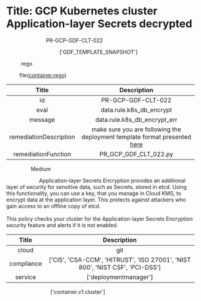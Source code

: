 



# Title: GCP Kubernetes cluster Application-layer Secrets decrypted


***<font color="white">Master Test Id:</font>*** PR-GCP-GDF-CLT-022

***<font color="white">Master Snapshot Id:</font>*** ['GDF_TEMPLATE_SNAPSHOT']

***<font color="white">type:</font>*** rego

***<font color="white">rule:</font>*** file([container.rego])  
  
  
  
  

|Title|Description|
| :---: | :---: |
|id|PR-GCP-GDF-CLT-022|
|eval|data.rule.k8s_db_encrypt|
|message|data.rule.k8s_db_encrypt_err|
|remediationDescription|make sure you are following the deployment template format presented <a href='https://cloud.google.com/kubernetes-engine/docs/reference/rest/v1/projects.locations.clusters' target='_blank'>here</a>|
|remediationFunction|PR_GCP_GDF_CLT_022.py|


***<font color="white">Severity:</font>*** Medium

***<font color="white">Description:</font>*** Application-layer Secrets Encryption provides an additional layer of security for sensitive data, such as Secrets, stored in etcd. Using this functionality, you can use a key, that you manage in Cloud KMS, to encrypt data at the application layer. This protects against attackers who gain access to an offline copy of etcd.<br><br> This policy checks your cluster for the Application-layer Secrets Encryption security feature and alerts if it is not enabled.  
  
  

|Title|Description|
| :---: | :---: |
|cloud|git|
|compliance|['CIS', 'CSA-CCM', 'HITRUST', 'ISO 27001', 'NIST 800', 'NIST CSF', 'PCI-DSS']|
|service|['deploymentmanager']|


***<font color="white">Resource Types:</font>*** ['container.v1.cluster']


[container.rego]: https://github.com/prancer-io/prancer-compliance-test/tree/master/google/iac/container.rego
